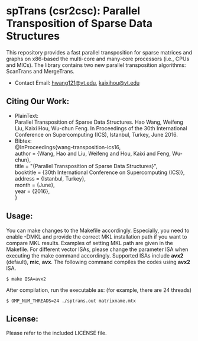 # spTrans (csr2csc): Parallel Transposition of Sparse Data Structures
This repository provides a fast parallel transposition for sparse matrices and graphs on x86-based the multi-core and many-core processors (i.e., CPUs and MICs). The library contains two new parallel transposition algorithms: ScanTrans and MergeTrans. 

* Contact Email: hwang121@vt.edu, kaixihou@vt.edu


## Citing Our Work:
* PlainText:  
Parallel Transposition of Sparse Data Structures. 
Hao Wang, Weifeng Liu, Kaixi Hou, Wu-chun Feng.
In Proceedings of the 30th International Conference on Supercomputing (ICS), 
Istanbul, Turkey, 
June 2016.
* Bibtex:  
@InProceedings{wang-transposition-ics16,  
	author =	{Wang, Hao and Liu, Weifeng and Hou, Kaixi and Feng, Wu-chun},  
	title = 	"{Parallel Transposition of Sparse Data Structures}",  
	booktitle =	{30th International Conference on Supercomputing (ICS)},  
	address =	{Istanbul, Turkey},  
	month =	{June},  
	year =	{2016},  
}

## Usage:
You can make changes to the Makefile accordingly. Especially, you need to enable -DMKL and provide the correct 
MKL installation path if you want to compare MKL results. Examples of setting MKL path are given in the Makefile.
For different vector ISAs, please change the parameter ISA when executing the make command accordingly. Supported ISAs include **avx2** (default), **mic**, **avx**. The following command compiles the codes using **avx2** ISA.
```
$ make ISA=avx2
```
After compilation, run the executable as: (for example, there are 24 threads)
```
$ OMP_NUM_THREADS=24 ./sptrans.out matrixname.mtx
```

## License: 
Please refer to the included LICENSE file.
